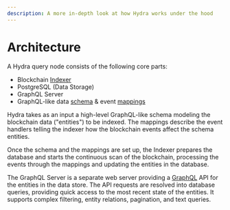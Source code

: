 ```yaml
---
description: A more in-depth look at how Hydra works under the hood
---
```


# Architecture

A Hydra query node consists of the following core parts:

* Blockchain [Indexer]()
* PostgreSQL \(Data Storage\)
* GraphQL Server
* GraphQL-like data [schema](https://github.com/dzhelezov/joystream/tree/f07cb27a73ec74292811648cee8a92d8fab3b6c9/query-node/docs/schema.md) & event [mappings](https://github.com/dzhelezov/joystream/tree/f07cb27a73ec74292811648cee8a92d8fab3b6c9/query-node/docs/mappings.md)

Hydra takes as an input a high-level GraphQL-like schema modeling the blockchain data \("entities"\) to be indexed. The mappings describe the event handlers telling the indexer how the blockchain events affect the schema entities.

Once the schema and the mappings are set up, the Indexer prepares the database and starts the continuous scan of the blockchain, processing the events through the mappings and updating the entities in the database.

The GraphQL Server is a separate web server providing a [GraphQL](https://graphql.org/) API for the entities in the data store. The API requests are resolved into database queries, providing quick access to the most recent state of the entities. It supports complex filtering, entity relations, pagination, and text queries.

